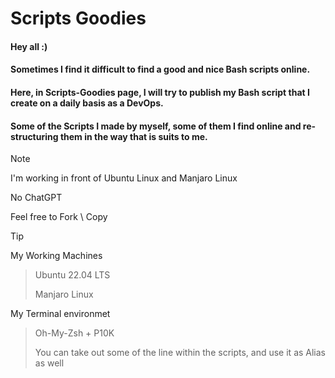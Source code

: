 # Scripts Goodies
#### Hey all :)
#### Sometimes I find it difficult to find a good and nice Bash scripts online.
#### Here, in Scripts-Goodies page, I will try to publish my Bash script that I create on a daily basis as a DevOps.
#### Some of the Scripts I made by myself, some of them I find online and re-structuring them in the way that is suits to me.

> [!NOTE]  
> I'm working in front of Ubuntu Linux and Manjaro Linux
> 
> No ChatGPT
>
> Feel free to Fork \ Copy


> [!TIP]
> My Working Machines
> > Ubuntu 22.04 LTS
> > 
> > Manjaro Linux
> 
> My Terminal environmet
> > Oh-My-Zsh + P10K
> > 
> > You can take out some of the line within the scripts, and use it as Alias as well


<!--

> [!IMPORTANT]  
> Crucial information necessary for users to succeed.

> [!WARNING]  
> Critical content demanding immediate user attention due to potential risks.

> [!CAUTION]
> Negative potential consequences of an action.




> :warning: **This is a Warning**: Description text here

> :memo: **This is a Note**: Description text here

> :bulb: **This is a Hint**: Description text here

> :heavy_check_mark: **Check**: Description text here

> :information_source: **Additional Information**: Description text here

-->
